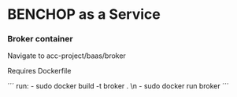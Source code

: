 # BENCHOP as a Service

### Broker container

  Navigate to acc-project/baas/broker
  
  Requires Dockerfile

  ´´´
  run: 
    - sudo docker build -t broker . \n
    - sudo docker run broker
  ´´´
  

